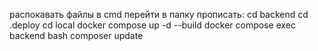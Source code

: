 распокавать файлы
в cmd перейти в папку
прописать: 
cd backend
cd .deploy 
cd local
docker compose up -d --build
docker compose exec backend bash
composer update

